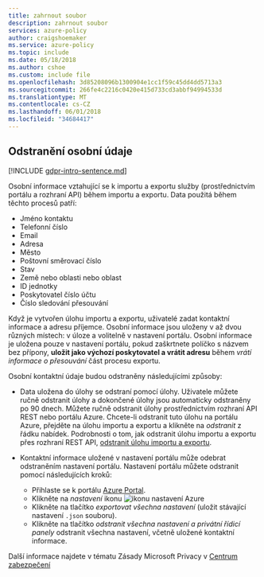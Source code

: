 ```yaml
---
title: zahrnout soubor
description: zahrnout soubor
services: azure-policy
author: craigshoemaker
ms.service: azure-policy
ms.topic: include
ms.date: 05/18/2018
ms.author: cshoe
ms.custom: include file
ms.openlocfilehash: 3d85208096b1300904e1cc1f59c45dd4dd5713a3
ms.sourcegitcommit: 266fe4c2216c0420e415d733cd3abbf94994533d
ms.translationtype: MT
ms.contentlocale: cs-CZ
ms.lasthandoff: 06/01/2018
ms.locfileid: "34684417"
---
```

## <a name="deleting-personal-information"></a>Odstranění osobní údaje

[!INCLUDE [gdpr-intro-sentence.md](gdpr-intro-sentence.md)]

Osobní informace vztahující se k importu a exportu služby (prostřednictvím portálu a rozhraní API) během importu a exportu. Data použitá během těchto procesů patří:

- Jméno kontaktu
- Telefonní číslo
- Email
- Adresa
- Město
- Poštovní směrovací číslo
- Stav
- Země nebo oblasti nebo oblast
- ID jednotky
- Poskytovatel číslo účtu
- Číslo sledování přesouvání

Když je vytvořen úlohu importu a exportu, uživatelé zadat kontaktní informace a adresu příjemce. Osobní informace jsou uloženy v až dvou různých místech: v úloze a volitelně v nastavení portálu. Osobní informace je uložena pouze v nastavení portálu, pokud zaškrtnete políčko s názvem bez přípony, **uložit jako výchozí poskytovatel a vrátit adresu** během *vrátí informace o přesouvání* část procesu exportu.

Osobní kontaktní údaje budou odstraněny následujícími způsoby:

- Data uložena do úlohy se odstraní pomocí úlohy. Uživatele můžete ručně odstranit úlohy a dokončené úlohy jsou automaticky odstraněny po 90 dnech. Můžete ručně odstranit úlohy prostřednictvím rozhraní API REST nebo portálu Azure. Chcete-li odstranit tuto úlohu na portálu Azure, přejděte na úlohu importu a exportu a klikněte na *odstranit* z řádku nabídek. Podrobnosti o tom, jak odstranit úlohu importu a exportu přes rozhraní REST API, [odstranit úlohu importu a exportu](../articles/storage/common/storage-import-export-cancelling-and-deleting-jobs.md).

- Kontaktní informace uložené v nastavení portálu může odebrat odstraněním nastavení portálu. Nastavení portálu můžete odstranit pomocí následujících kroků:
  - Přihlaste se k portálu [Azure Portal](https://portal.azure.com).
  - Klikněte na *nastavení* ikonu ![ikonu nastavení Azure](media/storage-import-export-delete-personal-info/azure-settings-icon.png)
  - Klikněte na tlačítko *exportovat všechna nastavení* (uložit stávající nastavení `.json` souboru).
  - Klikněte na tlačítko *odstranit všechna nastavení a privátní řídicí panely* odstranit všechna nastavení, včetně uložené kontaktní informace.

Další informace najdete v tématu Zásady Microsoft Privacy v [Centrum zabezpečení](https://www.microsoft.com/trustcenter)